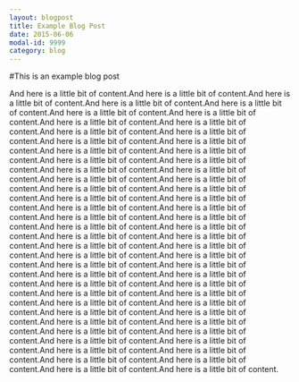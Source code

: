 ```yaml
---
layout: blogpost
title: Example Blog Post
date: 2015-06-06
modal-id: 9999
category: blog
---
```


#This is an example blog post

And here is a little bit of content.And here is a little bit of content.And here is a little bit of content.And here is a little bit of content.And here is a little bit of content.And here is a little bit of content.And here is a little bit of content.And here is a little bit of content.And here is a little bit of content.And here is a little bit of content.And here is a little bit of content.And here is a little bit of content.And here is a little bit of content.And here is a little bit of content.And here is a little bit of content.And here is a little bit of content.And here is a little bit of content.And here is a little bit of content.And here is a little bit of content.And here is a little bit of content.And here is a little bit of content.And here is a little bit of content.And here is a little bit of content.And here is a little bit of content.And here is a little bit of content.And here is a little bit of content.And here is a little bit of content.And here is a little bit of content.And here is a little bit of content.And here is a little bit of content.And here is a little bit of content.And here is a little bit of content.And here is a little bit of content.And here is a little bit of content.And here is a little bit of content.And here is a little bit of content.And here is a little bit of content.And here is a little bit of content.And here is a little bit of content.And here is a little bit of content.And here is a little bit of content.And here is a little bit of content.And here is a little bit of content.And here is a little bit of content.And here is a little bit of content.And here is a little bit of content.And here is a little bit of content.And here is a little bit of content.And here is a little bit of content.And here is a little bit of content.And here is a little bit of content.And here is a little bit of content.And here is a little bit of content.And here is a little bit of content.And here is a little bit of content.And here is a little bit of content.And here is a little bit of content.And here is a little bit of content.And here is a little bit of content.And here is a little bit of content.And here is a little bit of content.
